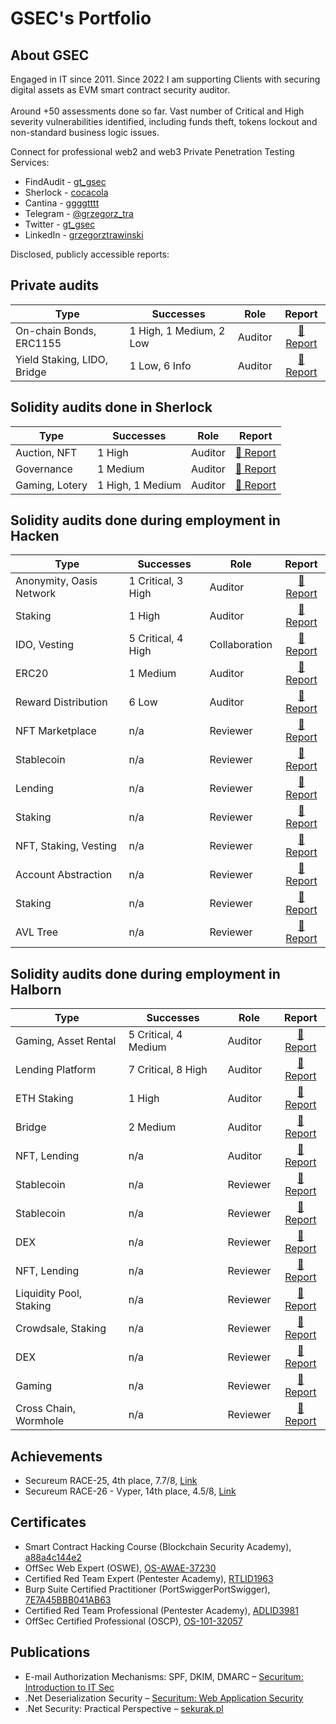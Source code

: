 # GSEC's Portfolio

## About GSEC

Engaged in IT since 2011. Since 2022 I am supporting Clients with securing digital assets as EVM smart contract security auditor. <br /><br />
Around +50 assessments done so far. Vast number of Critical and High severity vulnerabilities identified, including funds theft, tokens lockout and non-standard business logic issues.

Connect for professional web2 and web3 Private Penetration Testing Services:

- FindAudit - [gt_gsec](https://app.findaudit.xyz/p/gt_gsec)
- Sherlock - [cocacola](https://audits.sherlock.xyz/watson/cocacola)
- Cantina - [ggggtttt](https://cantina.xyz/u/ggggtttt)
- Telegram - [@grzegorz_tra](https://t.me/grzegorz_tra)
- Twitter - [gt_gsec](https://twitter.com/gt_gsec)
- LinkedIn - [grzegorztrawinski](https://www.linkedin.com/in/grzegorztrawinski/)

Disclosed, publicly accessible reports:

## Private audits

| Type | Successes | Role | Report |
| - | - | - | :-: |
| On-chain Bonds, ERC1155 | 1 High, 1 Medium, 2 Low | Auditor | [📄 Report](https://github.com/ggggtttt/audits/blob/main/reports/2024-03-amet-finance-fixed-flex.md) |
| Yield Staking, LIDO, Bridge | 1 Low, 6 Info | Auditor | [📄 Report](https://github.com/ggggtttt/audits/blob/main/reports/2024-02-edgelessNetwork.md) |

## Solidity audits done in Sherlock

| Type | Successes | Role | Report |
| - | - | - | :-: |
| Auction, NFT | 1 High | Auditor | [📄 Report](https://audits.sherlock.xyz/contests/191) |
| Governance | 1 Medium | Auditor | [📄 Report](https://audits.sherlock.xyz/contests/155) |
| Gaming, Lotery | 1 High, 1 Medium | Auditor | [📄 Report](https://audits.sherlock.xyz/contests/163) |

## Solidity audits done during employment in Hacken

| Type | Successes | Role | Report |
| - | - | - | :-: |
| Anonymity, Oasis Network | 1 Critical, 3 High | Auditor | [📄 Report](https://wp.hacken.io/wp-content/uploads/2024/04/Hacken_CoinStir_SCA-CoinStir_EIP712_Feb2024_P-2024-204_2_20240329-10_14.pdf) |
| Staking | 1 High | Auditor | [📄 Report](https://wp.hacken.io/wp-content/uploads/2024/03/Hacken_LinqAI_SCA-LinqAI_Token_Mar2024_P-2024-254_1_20240329-08_50.pdf) |
| IDO, Vesting | 5 Critical, 4 High | Collaboration | [📄 Report](https://wp.hacken.io/wp-content/uploads/2023/12/Paid_Network_SC-Audit-Report_180823_SA-1984_final-1.pdf) |
| ERC20 | 1 Medium | Auditor | [📄 Report](https://wp.hacken.io/wp-content/uploads/2023/11/VitalTale_SC-Audit-Report_DATE_SA-1884_update.pdf) |
| Reward Distribution | 6 Low | Auditor | [📄 Report](https://wp.hacken.io/wp-content/uploads/2024/01/Hacken_Wow_Earn_SCA_Wow_Earn_Token_Dec2023_20601_2_20240112_13_31.pdf) |
| NFT Marketplace | n/a | Reviewer | [📄 Report](https://wp.hacken.io/wp-content/uploads/2023/11/Eesee_SC-Audit-Report_29112023_SA-2010.pdf) |
| Stablecoin | n/a | Reviewer | [📄 Report](https://wp.hacken.io/wp-content/uploads/2023/12/Hacken_USDM_USDM-LOC_-104_P-2023-052_3_20231219-15_31.pdf) |
| Lending | n/a | Reviewer | [📄 Report](https://wp.hacken.io/wp-content/uploads/2024/01/Hacken_Paribus_SCA-Paribus_Governance_Dec2023_P-2023-036_2_20240108-16_05.pdf) |
| Staking | n/a | Reviewer | [📄 Report](https://wp.hacken.io/wp-content/uploads/2024/01/Hacken_Qooodo_SCA-Qoodo.io_Staking_Dec2023_P-2023-049_8_20240109-16_48-1.pdf) |
| NFT, Staking, Vesting | n/a | Reviewer | [📄 Report](https://common-wealth-audit.s3.eu-north-1.amazonaws.com/Hacken+Common+Wealth+Nov2023.pdf) |
| Account Abstraction | n/a | Reviewer | [📄 Report](https://wp.hacken.io/wp-content/uploads/2023/12/Sock_SC-Audit-Report_05122023_SA-2073.pdf) |
| Staking | n/a | Reviewer | [📄 Report](https://wp.hacken.io/wp-content/uploads/2024/01/SCA-Final-Report-Ignition-Staking-2.0.pdf) |
| AVL Tree | n/a | Reviewer | [📄 Report](https://wp.hacken.io/wp-content/uploads/2024/01/Ociswap_AVL-tree_SC-Audit-Report_21112023_SA-1999-1.pdf) |

## Solidity audits done during employment in Halborn

| Type | Successes | Role | Report |
| - | - | - | :-: |
| Gaming, Asset Rental  | 5 Critical, 4 Medium | Auditor | [📄 Report](https://polemos.io/wp-content/uploads/2023/05/Polemos_Lending_Smart_Contract_Security_Audit_Report_Halborn_Final_Update.pdf) |
| Lending Platform | 7 Critical, 8 High | Auditor | [📄 Report](https://github.com/HalbornSecurity/PublicReports/blob/master/Solidity%20Smart%20Contract%20Audits/Debt_DAO_P2P_Loan_Smart_Contract_Security_Audit_Report_Halborn_Final.pdf) |
| ETH Staking | 1 High | Auditor | [📄 Report](https://github.com/stakewise/v3-core/blob/main/audits/05-2023-Halborn.pdf) |
| Bridge | 2 Medium | Auditor | [📄 Report](https://www.circle.com/hubfs/6778953/CCTP/Circle_Internet_Financial_EVM_Bridge_Smart_Contract_Security_Audit_Report_Halborn_Final.pdf) |
| NFT, Lending | n/a | Auditor | [📄 Report](https://github.com/HalbornSecurity/PublicReports/blob/master/Solidity%20Smart%20Contract%20Audits/NFTfi_eth_nftfi_Collection_Offer_Smart_Contract_Security_Audit_Report_Halborn_Final.pdf) |
| Stablecoin | n/a | Reviewer | [📄 Report](https://uploads-ssl.webflow.com/6409d9ad15a31d188a4b6e6b/64648e0d099843d229920fa2_Everstable_Stablecoin_Smart_Contract_Security_Audit_Report_Halborn_Final_Revised.pdf) |
| Stablecoin | n/a | Reviewer | [📄 Report](https://va62wzvjjgbday7zk2w4fahggygb2xo7b2m42qnx2rjzb6zpfpeq.arweave.net/qD2rZqlJgjBj-VatwoDmNgwdXd8Omc1Bt9RTkPsvK8k) |
| DEX | n/a | Reviewer | [📄 Report](https://basin.exchange/halborn-basin-audit.pdf) |
| NFT, Lending | n/a | Reviewer | [📄 Report](https://github.com/HalbornSecurity/PublicReports/blob/master/Solidity%20Smart%20Contract%20Audits/NFTfi_Native_Punk_Wrapper_Smart_Contract_Security_Audit_Report_Halborn_Final.pdf) |
| Liquidity Pool, Staking | n/a | Reviewer | [📄 Report](https://github.com/HalbornSecurity/PublicReports/blob/master/Solidity%20Smart%20Contract%20Audits/Convergence_Finance_Convergence_Protocol_Smart_Contract_Security_Assessment_Report_Halborn_Final.pdf) |
| Crowdsale, Staking | n/a | Reviewer | [📄 Report](https://github.com/HalbornSecurity/PublicReports/blob/master/Solidity%20Smart%20Contract%20Audits/Floin_Floin_Smart_Contracts_Smart_Contract_Security_Audit_Report_Halborn_Final.pdf) |
| DEX | n/a | Reviewer | [📄 Report](https://github.com/HalbornSecurity/PublicReports/blob/master/Solidity%20Smart%20Contract%20Audits/Substance_Exchange_Exchange_V1_Smart_Contract_Security_Assessment_Report_Halborn_Final.pdf) |
| Gaming | n/a | Reviewer | [📄 Report](https://github.com/HalbornSecurity/PublicReports/blob/master/Solidity%20Smart%20Contract%20Audits/gmbl.computer_gmbl_contracts_Smart_Contract_Security_Audit_Report_Halborn_Final.pdf) |
| Cross Chain, Wormhole | n/a | Reviewer | [📄 Report](https://github.com/HalbornSecurity/PublicReports/blob/master/Solidity%20Smart%20Contract%20Audits/Nexa_CAT_ERC_Standards_Smart_Contract_Security_Assessment_Report_Halborn_Final.pdf) |

## Achievements

- Secureum RACE-25, 4th place, 7.7/8, [Link](https://discord.com/channels/814328279468474419/927065287172427798/1191778508125519902)
- Secureum RACE-26 - Vyper, 14th place, 4.5/8, [Link](https://discord.com/channels/814328279468474419/927065287172427798/1202220388906442772)

## Certificates

- Smart Contract Hacking Course (Blockchain Security Academy), [a88a4c144e2](https://johnnytime.xyz/sch-certificate/?id=a88a4c144e23f6ceba43f21e6694de2aa46e8788d4f9afd578efb4185b77897e)
- OffSec Web Expert (OSWE), [OS-AWAE-37230](https://www.credential.net/473d098a-41e8-4895-affc-3a6b2ca65b0a)
- Certified Red Team Expert (Pentester Academy), [RTLID1963](https://www.credential.net/e201a40e-7775-4ea0-b8d9-5d724e9fda06)
- Burp Suite Certified Practitioner (PortSwiggerPortSwigger), [7E7A45BBB041AB63](https://portswigger.net/web-security/e/c/7e7a45bbb041ab63)
- Certified Red Team Professional (Pentester Academy), [ADLID3981](https://www.credential.net/d8da8f3b-77f1-4fbf-b8cc-9ae8efb030dd)
- OffSec Certified Professional (OSCP), [OS-101-32057](https://www.credential.net/ee9a13f9-d5c9-4a7f-a5e5-b01c8b3bfa57)

## Publications

- E-mail Authorization Mechanisms: SPF, DKIM, DMARC – [Securitum: Introduction to IT Sec](https://wydawnictwo.securitum.pl/ksiazka-wprowadzenie-do-bezpieczenstwa-it-tom-1)
- .Net Deserialization Security – [Securitum: Web Application Security](https://sklep.securitum.pl/ksiazka-bezpieczenstwo-aplikacji-webowych)
- .Net Security: Practical Perspective – [sekurak.pl](https://sekurak.pl/bezpieczenstwo-net-praktyczne-porady/)
